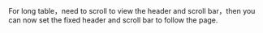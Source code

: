 For long table，need to scroll to view the header and scroll bar，then you can now set the fixed header and scroll bar to follow the page.
